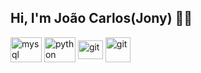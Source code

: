 ## Hi, I'm João Carlos(Jony) 🧑‍🎓
<img align="center" alt="mysql" height="40" width="50" src="https://cdn.jsdelivr.net/gh/devicons/devicon/icons/mysql/mysql-original-wordmark.svg"><a/>
<img align="center" alt="python" height="40" width="50" src="https://cdn.jsdelivr.net/gh/devicons/devicon@latest/icons/python/python-original-wordmark.svg" />
<img align="center" alt="git" height="30" width="40" src="https://cdn.jsdelivr.net/gh/devicons/devicon@latest/icons/git/git-original.svg" />
<img align="center" alt="git" height="40" width="40" src="https://camo.githubusercontent.com/59f4d76d0aeda7683447d1878dc2234bcf42b256347205095f415910e789a827/68747470733a2f2f696d672e69636f6e73382e636f6d2f3f73697a653d3531322669643d6256477141544e776668597126666f726d61743d706e67"/>
<br>
